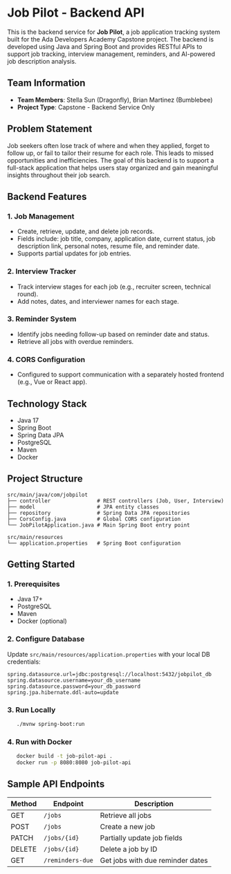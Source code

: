 # Job Pilot - Backend API

This is the backend service for **Job Pilot**, a job application tracking system built for the Ada Developers Academy Capstone project. The backend is developed using Java and Spring Boot and provides RESTful APIs to support job tracking, interview management, reminders, and AI-powered job description analysis.

## Team Information

- **Team Members**: Stella Sun (Dragonfly), Brian Martinez (Bumblebee)
- **Project Type**: Capstone - Backend Service Only

## Problem Statement

Job seekers often lose track of where and when they applied, forget to follow up, or fail to tailor their resume for each role. This leads to missed opportunities and inefficiencies. The goal of this backend is to support a full-stack application that helps users stay organized and gain meaningful insights throughout their job search.

## Backend Features

### 1. Job Management
- Create, retrieve, update, and delete job records.
- Fields include: job title, company, application date, current status, job description link, personal notes, resume file, and reminder date.
- Supports partial updates for job entries.

### 2. Interview Tracker
- Track interview stages for each job (e.g., recruiter screen, technical round).
- Add notes, dates, and interviewer names for each stage.

### 3. Reminder System
- Identify jobs needing follow-up based on reminder date and status.
- Retrieve all jobs with overdue reminders.

### 4. CORS Configuration
- Configured to support communication with a separately hosted frontend (e.g., Vue or React app).

## Technology Stack

- Java 17
- Spring Boot
- Spring Data JPA
- PostgreSQL
- Maven
- Docker

## Project Structure

```text
src/main/java/com/jobpilot
├── controller               # REST controllers (Job, User, Interview)
├── model                    # JPA entity classes
├── repository               # Spring Data JPA repositories
├── CorsConfig.java          # Global CORS configuration
└── JobPilotApplication.java # Main Spring Boot entry point

src/main/resources
└── application.properties   # Spring Boot configuration

```

## Getting Started

### 1. Prerequisites

- Java 17+
- PostgreSQL
- Maven
- Docker (optional)

### 2. Configure Database

Update `src/main/resources/application.properties` with your local DB credentials:

```properties
spring.datasource.url=jdbc:postgresql://localhost:5432/jobpilot_db
spring.datasource.username=your_db_username
spring.datasource.password=your_db_password
spring.jpa.hibernate.ddl-auto=update
````
### 3. Run Locally
```bash
   ./mvnw spring-boot:run
 ````
### 4. Run with Docker
```bash
   docker build -t job-pilot-api .
   docker run -p 8080:8080 job-pilot-api
```   
## Sample API Endpoints

| Method | Endpoint         | Description                       |
|--------|------------------|-----------------------------------|
| GET    | `/jobs`          | Retrieve all jobs                 |
| POST   | `/jobs`          | Create a new job                  |
| PATCH  | `/jobs/{id}`     | Partially update job fields       |
| DELETE | `/jobs/{id}`     | Delete a job by ID                |
| GET    | `/reminders-due` | Get jobs with due reminder dates  |
